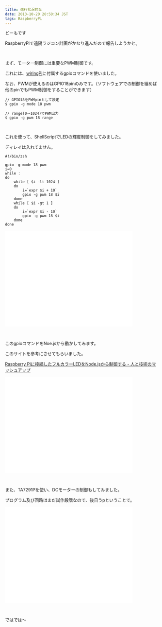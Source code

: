 ```yaml
---
title: 進行状況的な
date: 2013-10-20 20:50:34 JST
tags: RaspberryPi
---
```

どーもです

RaspberryPiで遠隔ラジコン計画がかなり進んだので報告しようかと。

&nbsp;

まず、モーター制御には重要なPWM制御です。

これには、[wiringPi](http://wiringpi.com/ "wiringPi")に付属するgpioコマンドを使いました。

なお、PWMが使えるのはGPIO18pinのみです。（ソフトウェアでの制御を組めば他のpinでもPWM制御をすることができます）

```
// GPIO18をPWMpinとして設定
$ gpio -g mode 18 pwm

// range(0〜1024)でPWM出力
$ gpio -g pwm 18 range
```

&nbsp;

これを使って、ShellScriptでLEDの輝度制御をしてみました。

ディレイは入れてません。

```
#!/bin/zsh

gpio -g mode 18 pwm
i=0
while :
do
	while [ $i -lt 1024 ]
	do
		i=`expr $i + 10`
		gpio -g pwm 18 $i
	done
	while [ $i -gt 1 ]
	do
		i=`expr $i - 10`
		gpio -g pwm 18 $i
	done
done
```

<div class="video"><iframe width="420" height="315" src="//www.youtube.com/embed/6d-ysRDLh0c?rel=0" frameborder="0" allowfullscreen></iframe></div>

&nbsp;

このgpioコマンドをNoe.jsから動かしてみます。

このサイトを参考にさせてもらいました。

[Raspberry Piに接続したフルカラーLEDをNode.jsから制御する - 人と技術のマッシュアップ](http://tomowatanabe.hatenablog.com/entry/2013/01/21/221722 "Raspberry Piに接続したフルカラーLEDをNode.jsから制御する - 人と技術のマッシュアップ")

<div class="video"><iframe width="420" height="315" src="//www.youtube.com/embed/qi4fIWwi0es?rel=0" frameborder="0" allowfullscreen></iframe></div>

&nbsp;

また、TA7291Pを使い、DCモーターの制御もしてみました。

プログラム及び回路はまだ試作段階なので、後日うpということで。

<div class="video"><iframe width="420" height="315" src="//www.youtube.com/embed/zzh_jgLDq3w?rel=0" frameborder="0" allowfullscreen></iframe></div>

&nbsp;

ではでは〜
